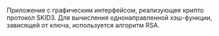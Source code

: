 Приложение с графическим интерфейсом, реализующее крипто протокол SKID3. Для вычисления однонаправленной хэш-функции, зависящей от ключа, используется алгоритм RSA.

